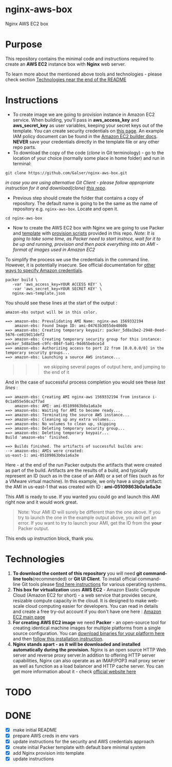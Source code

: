 # nginx-aws-box
Nginx AWS EC2 box

# Purpose
This repository contains the minimal code and instructions required to create an **AWS EC2** instance box with **Nginx** web server.

To learn more about the mentioned above tools and technologies -  please check section [Technologies near the end of the README](#technologies)

# Instructions

- To create image we are going to provision instance in Amazon EC2 service. When building, you'll pass in **aws_access_key** and **aws_secret_key** as user variables, keeping your secret keys out of the template. You can create security credentials on [this page](https://console.aws.amazon.com/iam/home?#security_credential). An example IAM policy document can be found in the [Amazon EC2 builder docs](https://www.packer.io/docs/builders/amazon.html). **NEVER** save your credentials directly in the template file or any other repo parts.
- To download the copy of the code (*clone* in Git terminology) - go to the location of your choice (normally some place in home folder) and run in terminal:
 ```
 git clone https://github.com/Galser/nginx-aws-box.git
 ```
 *in case you are using alternative Git Client - please follow appropriate instruction for it and download(*clone*) [this repo](https://github.com/Galser/nginx-aws-box.git).*

- Previous step should create the folder that contains a copy of repository. The default name is going to be the same as the name of repository e.g. `nginx-aws-box`. Locate and open it.
 ```
 cd nginx-aws-box
 ```
- Now to create the AWS EC2 box with Nginx we are going to use Packer and [template](nginx-aws-template.json) with [provision scripts](scripts) provided in this repo.
*Note: It is going to take some time, as Packer need to start instnce, wait for it to be up and running, provision and then pack everything into an AMI - format of images used in Amazon EC2*

To simplify the process we use the credentials in the command line. However, it is potentially insecure. See official  documentation for [other ways to specify Amazon credentials](https://www.packer.io/docs/builders/amazon.html#specifying-amazon-credentials).
 ```
 packer build \
    -var 'aws_access_key=YOUR ACCESS KEY' \
    -var 'aws_secret_key=YOUR SECRET KEY' \ 
    nginx-aws-template.json
 ```
 You should see these lines at the start of the output :
 ```
 amazon-ebs output will be in this color.

 ==> amazon-ebs: Prevalidating AMI Name: nginx-aws 1569332194
     amazon-ebs: Found Image ID: ami-04763b3055de4860b
 ==> amazon-ebs: Creating temporary keypair: packer_5d8a1be2-2948-0eed-5676-ce819d11def2
 ==> amazon-ebs: Creating temporary security group for this instance: packer_5d8a1be6-c9fc-084f-5a01-94d65bebce1d
 ==> amazon-ebs: Authorizing access to port 22 from [0.0.0.0/0] in the temporary security groups...
 ==> amazon-ebs: Launching a source AWS instance...
 ```
>>> we skipping several pages of output here, and jumping to the end of it

And in the case of successful process completion you would see these *last lines* :
 ```
 ==> amazon-ebs: Creating AMI nginx-aws 1569332194 from instance i-0c1a055e58ca2f7ad
     amazon-ebs: AMI: ami-05109863b0a1a6a3e
 ==> amazon-ebs: Waiting for AMI to become ready...
 ==> amazon-ebs: Terminating the source AWS instance...
 ==> amazon-ebs: Cleaning up any extra volumes...
 ==> amazon-ebs: No volumes to clean up, skipping
 ==> amazon-ebs: Deleting temporary security group...
 ==> amazon-ebs: Deleting temporary keypair...
 Build 'amazon-ebs' finished.

 ==> Builds finished. The artifacts of successful builds are:
 --> amazon-ebs: AMIs were created:
 us-east-1: ami-05109863b0a1a6a3e
 ```
Here - at the end of the run Packer outputs the artifacts that were created as part of the build. Artifacts are the results of a build, and typically represent an ID (such as in the case of an AMI) or a set of files (such as for a VMware virtual machine). In this example, we only have a single artifact: the AMI in us-east-1 that was created with ID  : **ami-05109863b0a1a6a3e** 

This AMI is ready to use. If you wanted you could go and launch this AMI right now and it would work great.

  > Note: Your AMI ID will surely be different than the one above. If you try to launch the one in the example output above, you will get an error. If you want to try to launch your AMI, get the ID from the **your** Packer output.

This ends up instruction block, thank you. 



# Technologies

1. **To download the content of this repository** you will need **git command-line tools**(recommended) or **Git UI Client**. To install official command-line Git tools please [find here instructions](https://git-scm.com/book/en/v2/Getting-Started-Installing-Git) for various operating systems. 
2. **This box for virtualization** uses **AWS EC2** - Amazon Elastic Compute Cloud (Amazon EC2 for short) - a web service that provides secure, resizable compute capacity in the cloud. It is designed to make web-scale cloud computing easier for developers. You can read in details and create a free try-out account if you don't have one here :  [Amazon EC2 main page](https://aws.amazon.com/ec2/) 
3. **For creating AWS EC2 image** we need **Packer** - an open-source tool for creating identical machine images for multiple platforms from a single source configuration.  You can [download binaries for your platform here](https://www.packer.io/downloads.html)  and then [follow this installation instruction](https://www.packer.io/intro/getting-started/install.html#precompiled-binaries).  
4. **Nginx stands apart - as it will be downloaded and installed automatically during the provision.** Nginx is an open source HTTP Web server and reverse proxy server.In addition to offering HTTP server capabilities, Nginx can also operate as an IMAP/POP3 mail proxy server as well as function as a load balancer and HTTP cache server. You can get more information about it  - check [official website here](https://www.nginx.com)  

# TODO 


# DONE

- [x] make initial README
- [x] prepare AWS creds in env vars
- [x] update instructions for the security and AWS credentials approach
- [X] create initial Packer template with default bare minimal system
- [X] add Nginx provision into template
- [x] update instructions
